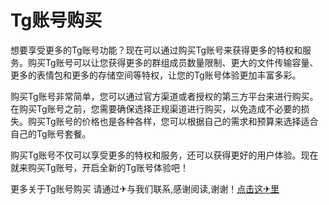 # Tg账号购买

想要享受更多的Tg账号功能？现在可以通过购买Tg账号来获得更多的特权和服务。购买Tg账号可以让您获得更多的群组成员数量限制、更大的文件传输容量、更多的表情包和更多的存储空间等特权，让您的Tg账号体验更加丰富多彩。

购买Tg账号非常简单，您可以通过官方渠道或者授权的第三方平台来进行购买。在购买Tg账号之前，您需要确保选择正规渠道进行购买，以免造成不必要的损失。购买Tg账号的价格也是各种各样，您可以根据自己的需求和预算来选择适合自己的Tg账号套餐。

购买Tg账号不仅可以享受更多的特权和服务，还可以获得更好的用户体验。现在就来购买Tg账号，开启全新的Tg账号体验吧！

更多关于Tg账号购买 请通过✈与我们联系,感谢阅读,谢谢！[点击这✈里](https://t.me/lm66bot)